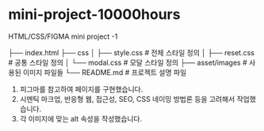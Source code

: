 # mini-project-10000hours

HTML/CSS/FIGMA mini project -1

├── index.html
├── css
│ ├── style.css # 전체 스타일 정의
│ ├── reset.css # 공통 스타일 정의
│ └── modal.css # 모달 스타일 정의
├── asset/images # 사용된 이미지 파일들
└── README.md # 프로젝트 설명 파일

1. 피그마를 참고하여 페이지를 구현했습니다.
2. 시멘틱 마크업, 반응형 웹, 접근성, SEO, CSS 네이밍 방법론 등을 고려해서 작업했습니다.
3. 각 이미지에 맞는 alt 속성을 작성했습니다.
